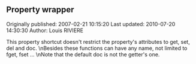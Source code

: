 ## Property wrapper 
Originally published: 2007-02-21 10:15:20 
Last updated: 2010-07-20 14:30:30 
Author: Louis RIVIERE 
 
This property shortcut doesn't restrict the property's attributes to get, set, del and doc.\nBesides these functions can have any name, not limited to fget, fset ...\nNote that the default doc is not the getter's one.